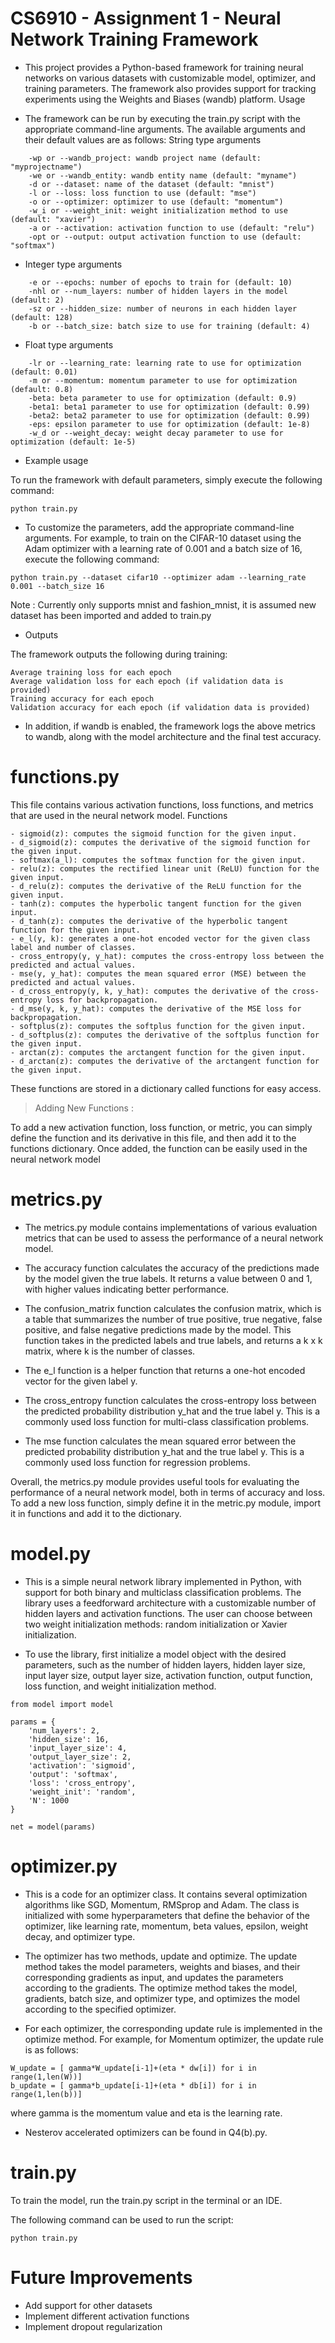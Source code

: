 # CS6910 - Assignment 1 - Neural Network Training Framework

- This project provides a Python-based framework for training neural networks on various datasets with customizable model, optimizer, and training parameters. The framework also provides support for tracking experiments using the Weights and Biases (wandb) platform.
Usage

- The framework can be run by executing the train.py script with the appropriate command-line arguments. The available arguments and their default values are as follows:
String type arguments

```
    -wp or --wandb_project: wandb project name (default: "myprojectname")
    -we or --wandb_entity: wandb entity name (default: "myname")
    -d or --dataset: name of the dataset (default: "mnist")
    -l or --loss: loss function to use (default: "mse")
    -o or --optimizer: optimizer to use (default: "momentum")
    -w_i or --weight_init: weight initialization method to use (default: "xavier")
    -a or --activation: activation function to use (default: "relu")
    -opt or --output: output activation function to use (default: "softmax")
```

- Integer type arguments

```
    -e or --epochs: number of epochs to train for (default: 10)
    -nhl or --num_layers: number of hidden layers in the model (default: 2)
    -sz or --hidden_size: number of neurons in each hidden layer (default: 128)
    -b or --batch_size: batch size to use for training (default: 4)
```

- Float type arguments

```
    -lr or --learning_rate: learning rate to use for optimization (default: 0.01)
    -m or --momentum: momentum parameter to use for optimization (default: 0.8)
    -beta: beta parameter to use for optimization (default: 0.9)
    -beta1: beta1 parameter to use for optimization (default: 0.99)
    -beta2: beta2 parameter to use for optimization (default: 0.99)
    -eps: epsilon parameter to use for optimization (default: 1e-8)
    -w_d or --weight_decay: weight decay parameter to use for optimization (default: 1e-5)
```

- Example usage

To run the framework with default parameters, simply execute the following command:

```
python train.py
```

- To customize the parameters, add the appropriate command-line arguments. For example, to train on the CIFAR-10 dataset using the Adam optimizer with a learning rate of 0.001 and a batch size of 16, execute the following command:

```
python train.py --dataset cifar10 --optimizer adam --learning_rate 0.001 --batch_size 16
```

Note : Currently only supports mnist and fashion_mnist, it is assumed new dataset has been imported and added to train.py

- Outputs

 The framework outputs the following during training:

    Average training loss for each epoch
    Average validation loss for each epoch (if validation data is provided)
    Training accuracy for each epoch
    Validation accuracy for each epoch (if validation data is provided)

- In addition, if wandb is enabled, the framework logs the above metrics to wandb, along with the model architecture and the final test accuracy.

# functions.py

This file contains various activation functions, loss functions, and metrics that are used in the neural network model.
Functions

    - sigmoid(z): computes the sigmoid function for the given input.
    - d_sigmoid(z): computes the derivative of the sigmoid function for the given input.
    - softmax(a_l): computes the softmax function for the given input.
    - relu(z): computes the rectified linear unit (ReLU) function for the given input.
    - d_relu(z): computes the derivative of the ReLU function for the given input.
    - tanh(z): computes the hyperbolic tangent function for the given input.
    - d_tanh(z): computes the derivative of the hyperbolic tangent function for the given input.
    - e_l(y, k): generates a one-hot encoded vector for the given class label and number of classes.
    - cross_entropy(y, y_hat): computes the cross-entropy loss between the predicted and actual values.
    - mse(y, y_hat): computes the mean squared error (MSE) between the predicted and actual values.
    - d_cross_entropy(y, k, y_hat): computes the derivative of the cross-entropy loss for backpropagation.
    - d_mse(y, k, y_hat): computes the derivative of the MSE loss for backpropagation.
    - softplus(z): computes the softplus function for the given input.
    - d_softplus(z): computes the derivative of the softplus function for the given input.
    - arctan(z): computes the arctangent function for the given input.
    - d_arctan(z): computes the derivative of the arctangent function for the given input.

These functions are stored in a dictionary called functions for easy access.

> Adding New Functions :

To add a new activation function, loss function, or metric, you can simply define the function and its derivative in this file, and then add it to the functions dictionary. Once added, the function can be easily used in the neural network model

# metrics.py

- The metrics.py module contains implementations of various evaluation metrics that can be used to assess the performance of a neural network model.

- The accuracy function calculates the accuracy of the predictions made by the model given the true labels. It returns a value between 0 and 1, with higher values indicating better performance.

- The confusion_matrix function calculates the confusion matrix, which is a table that summarizes the number of true positive, true negative, false positive, and false negative predictions made by the model. This function takes in the predicted labels and true labels, and returns a k x k matrix, where k is the number of classes.

- The e_l function is a helper function that returns a one-hot encoded vector for the given label y.

- The cross_entropy function calculates the cross-entropy loss between the predicted probability distribution y_hat and the true label y. This is a commonly used loss function for multi-class classification problems.

- The mse function calculates the mean squared error between the predicted probability distribution y_hat and the true label y. This is a commonly used loss function for regression problems.

Overall, the metrics.py module provides useful tools for evaluating the performance of a neural network model, both in terms of accuracy and loss. To add a new loss function, simply define it in the metric.py module, import it in functions and add it to the dictionary.

# model.py

- This is a simple neural network library implemented in Python, with support for both binary and multiclass classification problems. The library uses a feedforward architecture with a customizable number of hidden layers and activation functions. The user can choose between two weight initialization methods: random initialization or Xavier initialization.

- To use the library, first initialize a model object with the desired parameters, such as the number of hidden layers, hidden layer size, input layer size, output layer size, activation function, output function, loss function, and weight initialization method.

```
from model import model

params = {
    'num_layers': 2,
    'hidden_size': 16,
    'input_layer_size': 4,
    'output_layer_size': 2,
    'activation': 'sigmoid',
    'output': 'softmax',
    'loss': 'cross_entropy',
    'weight_init': 'random',
    'N': 1000
}

net = model(params)

```

# optimizer.py

- This is a code for an optimizer class. It contains several optimization algorithms like SGD, Momentum, RMSprop and Adam. The class is initialized with some hyperparameters that define the behavior of the optimizer, like learning rate, momentum, beta values, epsilon, weight decay, and optimizer type.

- The optimizer has two methods, update and optimize. The update method takes the model parameters, weights and biases, and their corresponding gradients as input, and updates the parameters according to the gradients. The optimize method takes the model, gradients, batch size, and optimizer type, and optimizes the model according to the specified optimizer.

- For each optimizer, the corresponding update rule is implemented in the optimize method. For example, for Momentum optimizer, the update rule is as follows:

```
W_update = [ gamma*W_update[i-1]+(eta * dw[i]) for i in range(1,len(W))]
b_update = [ gamma*b_update[i-1]+(eta * db[i]) for i in range(1,len(b))]
```

where gamma is the momentum value and eta is the learning rate.

- Nesterov accelerated optimizers can be found in Q4(b).py.

# train.py

To train the model, run the train.py script in the terminal or an IDE.

The following command can be used to run the script:

```
python train.py
```

# Future Improvements

   - Add support for other datasets
   - Implement different activation functions
   - Implement dropout regularization


